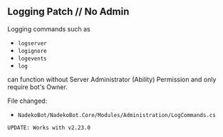 ## Logging Patch // No Admin

Logging commands such as 

- `logserver` 
- `logignore` 
- `logevents`
- `log` 

can function without Server Administrator (Ability) Permission and only require bot's Owner.

File changed:
 - `NadekoBot/NadekoBot.Core/Modules/Administration/LogCommands.cs`
 
`UPDATE: Works with v2.23.0`